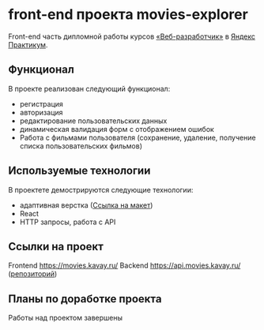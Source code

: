 # front-end проекта movies-explorer
Front-end часть дипломной работы  курсов [«Веб-разработчик»](https://practicum.yandex.ru/web/) в [Яндекс Практикум](https://practicum.yandex.ru/).

## **Функционал**
В проекте реализован следующий функционал:
* регистрация
* авторизация
* редактирование пользовательских данных
* динамическая валидация форм с отображением ошибок
* Работа с фильмами пользователя (сохранение, удаление, получение списка пользовательских фильмов)

## **Используемые технологии**
В проектете демострируются следующие технологии:
* адаптивная верстка ([Ссылка на макет](https://www.figma.com/file/6FMWkB94wE7KTkcCgUXtnC/%D0%94%D0%B8%D0%BF%D0%BB%D0%BE%D0%BC%D0%BD%D1%8B%D0%B9-%D0%BF%D1%80%D0%BE%D0%B5%D0%BA%D1%82?type=design&node-id=891-3857&mode=design))
* React
* HTTP запросы, работа с API

## Ссылки на проект
Frontend https://movies.kavay.ru/ 
Backend https://api.movies.kavay.ru/ ([репозиторий](https://github.com/KPVakhrushev/yp-8-movies-explorer-api))

## Планы по доработке проекта
Работы над проектом завершены